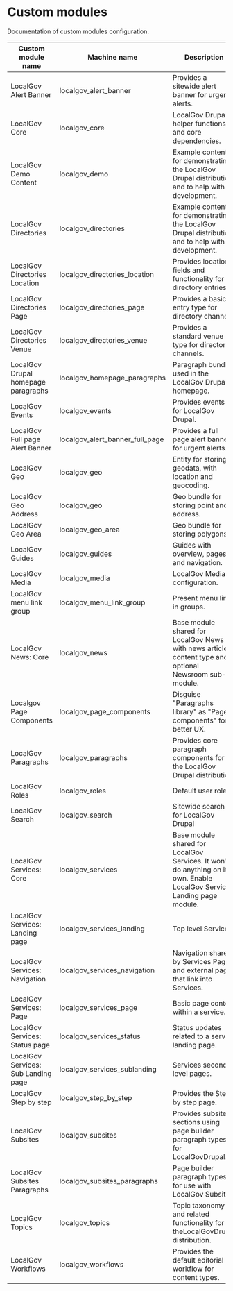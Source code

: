 # Custom modules

Documentation of custom modules configuration.

| Custom module name | Machine name  | Description | optional |
| ----------- |-------------| -----------------------|-------------|
| LocalGov Alert Banner | localgov_alert_banner | Provides a sitewide alert banner for urgent alerts. | yes |
| LocalGov Core | localgov_core | LocalGov Drupal helper functions and core dependencies. | no |
| LocalGov Demo Content | localgov_demo | Example content for demonstrating the LocalGov Drupal distribution and to help with development. | yes |
| LocalGov Directories |  localgov_directories | Example content for demonstrating the LocalGov Drupal distribution and to help with development. | yes |
| LocalGov Directories Location | localgov_directories_location | Provides location fields and functionality for directory entries. | yes |
| LocalGov Directories Page | localgov_directories_page | Provides a basic entry type for directory channels. | yes |
| LocalGov Directories Venue | localgov_directories_venue | Provides a standard venue type for directory channels. | yes |
| LocalGov Drupal homepage paragraphs | localgov_homepage_paragraphs| Paragraph bundles used in the LocalGov Drupal homepage. | |
| LocalGov Events | localgov_events | Provides events for LocalGov Drupal. | |
| LocalGov Full page Alert Banner | localgov_alert_banner_full_page | Provides a full page alert banner for urgent alerts. | no |
| LocalGov Geo | localgov_geo | Entity for storing geodata, with location and geocoding. | no |
| LocalGov Geo Address | localgov_geo | Geo bundle for storing point and address. | no |
| LocalGov Geo Area | localgov_geo_area | Geo bundle for storing polygons. | no |
| LocalGov Guides | localgov_guides | Guides with overview, pages, and navigation.||
| LocalGov Media | localgov_media | LocalGov Media configuration.| |
| LocalGov menu link group | localgov_menu_link_group |Present menu links in groups.| |
| LocalGov News: Core | localgov_news |Base module shared for LocalGov News with news article content type and optional Newsroom sub-module.| |
| Localgov Page Components | localgov_page_components |Disguise "Paragraphs library" as "Page components" for better UX.| |
| LocalGov Paragraphs | localgov_paragraphs |Provides core paragraph components for the LocalGov Drupal distribution.| |
| LocalGov Roles | localgov_roles | Default user roles.| |
| LocalGov Search | localgov_search| Sitewide search for LocalGov Drupal| |
| LocalGov Services: Core |localgov_services |Base module shared for LocalGov Services. It won't do anything on its own. Enable LocalGov Services Landing page module.| |
| LocalGov Services: Landing page | localgov_services_landing |Top level Services.| |
| LocalGov Services: Navigation | localgov_services_navigation |Navigation shared by Services Pages, and external pages that link into Services.| |
| LocalGov Services: Page | localgov_services_page|Basic page content within a service.| |
| LocalGov Services: Status page | localgov_services_status |Status updates related to a service landing page.| |
| LocalGov Services: Sub Landing page | localgov_services_sublanding |Services second level pages.| |
| LocalGov Step by step | localgov_step_by_step |Provides the Step by step page.| |
| LocalGov Subsites | localgov_subsites |Provides subsite sections using page builder paragraph types for LocalGovDrupal.| |
| LocalGov Subsites Paragraphs | localgov_subsites_paragraphs |Page builder paragraph types for use with LocalGov Subsites.| |
| LocalGov Topics | localgov_topics |Topic taxonomy and related functionality for theLocalGovDrupal distribution.| yes |
| LocalGov Workflows | localgov_workflows |Provides the default editorial workflow for content types.| no |
